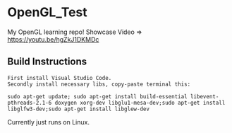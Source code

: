 # OpenGL_Test
My OpenGL learning repo!
Showcase Video => https://youtu.be/hgZkJ1DKMDc

## Build Instructions

    First install Visual Studio Code.
    Secondly install necessary libs, copy-paste terminal this:
`sudo apt-get update; sudo apt-get install build-essential libevent-pthreads-2.1-6 doxygen xorg-dev libglu1-mesa-dev;sudo apt-get install libglfw3-dev;sudo apt-get install libglew-dev`

Currently just runs on Linux.
